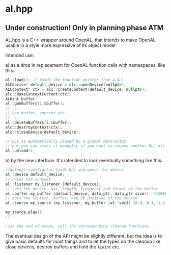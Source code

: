 # al.hpp

## Under construction! Only in planning phase ATM

AL.hpp is a C++ wrapper around OpenAL, that intends to make OpenAL usable in a style more expressive of its object model

Intended use:

a) as a drop in replacement for OpenAL function calls with namespaces, like this:

```cpp
al::load(); // loads the function pointer from a DLL
ALCdevice* default_device = alc::openDevice(nullptr);
ALCcontext* ctx = alc::createContext(default_device, nullptr);
alc::makeContextCurrent(ctx);
ALUint buffer;
al::genBuffers(1,&buffer);
// ....
// use buffer, sources etc..
// ...
al::deleteBuffers(1,&buffer);
alc::destroyContext(ctx);
alc::closeDevice(default_device);

// DLL is automatically closed by a global destructor
// but you can close it manually if you want to reopen another DLL etc.
al::unload();
```

b) by the new interface. It's intended to look eventually something like this:

```cpp
//default constructor loads DLL and opens the device
al::device default_device; 
// holds the context
al::listener my_listener {default_device}; 
// sets the device, dat, length, frequency and format of the buffer
al::buffer my_buffer {default_device, data_ptr, data_ptr.size(), 44100U, al::format::mono16}; 
// sets the context, buffer, and 3D position of the source
al::source my_source {my_listener, my_buffer (al::vec3) {0.0, 0.1, 1.2}}; 

my_source.play();
//...

//at the end of scope, call the corresponding cleanup functions.

```

The eventual design of the API might be slightly different, but the idea is to give basic defaults for most things and to let the types do the cleanup like close devices, destroy buffers and hold the ```ALuint``` etc.